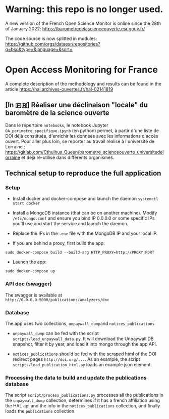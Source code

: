 # Warning: this repo is no longer used.

A new version of the French Open Science Monitor is online since the 28th of January 2022: https://barometredelascienceouverte.esr.gouv.fr/

The code source is now splitted in modules: https://github.com/orgs/dataesr/repositories?q=bso&type=&language=&sort=

# Open Access Monitoring for France

A complete description of the methodology and results can be found in the article <https://hal.archives-ouvertes.fr/hal-02141819>


## [In :fr:] Réaliser une déclinaison "locale" du baromètre de la science ouverte
Dans le répertoire `notebooks`, le notebook Jupyter `OA_perimetre_specifique.ipynb` (en python) permet, à partir d'une liste de DOI déjà constituée, d'enrichir les données avec les informations d'accès ouvert.
Pour aller plus loin, se reporter au travail réalisé à l'université de Lorraine : https://gitlab.com/Cthulhus_Queen/barometre_scienceouverte_universitedelorraine et déjà ré-utilisé dans différents organismes.


## Technical setup to reproduce the full application

### Setup
 - Install docker and docker-compose and launch the daemon `systemctl start docker`

 - Install a MongoDB instance (that can be on another machine). Modify `/etc/mongo.conf` and ensure you bind IP 0.0.0.0 or some specific IPs you'll use and start the service and launch the daemon.

 - Replace the IPs in the `.env` file with the MongoDB IP and your local IP.

 - If you are behind a proxy, first build the app:

```
sudo docker-compose build --build-arg HTTP_PROXY=http://PROXY:PORT
```

 - Launch the app:
```
sudo docker-compose up
```

### API doc (swagger)
The swagger is available at `http://0.0.0.0:5000/publications/analyzers/doc`

### Database

The app uses two collections, `unpaywall_dump`and `notices_publications`

 - `unpaywall_dump` can be fed with the script `scripts/load_unpaywall_data.py`. It will download the Unpaywall DB snapshot, filter it by year, and load it into mongo through the app API.

 - `notices_publications` should be fed with the scraped html of the DOI redirect pages `http://doi.org/...`. As an example, the script `scripts/load_publication_html.py` loads an example json element.

### Processing the data to build and update the publications database

The script `script/process_publications.py` processes all the publications in the `unpaywall_dump` collection, determines if it has a french affiliation using the HAL api and the info in the `notices_publications` collection, and finally loads the `publications` collection.
